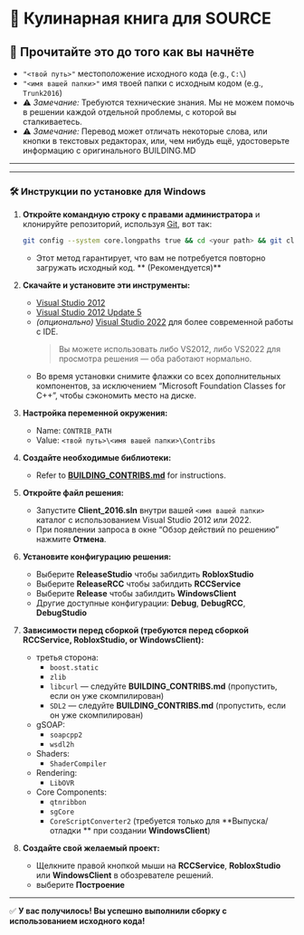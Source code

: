 ﻿# 🍳 Кулинарная книга для SOURCE

## 📌 Прочитайте это до того как вы начнёте

- `"<твой путь>"` местоположение исходного кода (e.g., `C:\`)  
- `"<имя вашей папки>"` имя твоей папки с исходным кодом (e.g., `Trunk2016`)  
- ⚠️ *Замечание:* Требуются технические знания. Мы не можем помочь в решении каждой отдельной проблемы, с которой вы сталкиваетесь.
- ⚠️ *Замечание:* Перевод может отличать некоторые слова, или кнопки в текстовых редакторах, или, чем нибудь ещё, удостоверьте информацию с оригинального BUILDING.MD
---
---

### 🛠️ Инструкции по установке для Windows

1. **Откройте командную строку с правами администратора** и клонируйте репозиторий, используя [Git](https://git-scm.com/), вот так:
   ```bash
   git config --system core.longpaths true && cd <your path> && git clone https://github.com/P0L3NARUBA/roblox-2016-source-code
   ```
   - Этот метод гарантирует, что вам не потребуется повторно загружать исходный код. ** (Рекомендуется)**

2. **Скачайте и установите эти инструменты:**
   - [Visual Studio 2012](https://drive.google.com/file/d/1XoA5Av_6OedTwGi_ebTb_XsQ7-RmEKSd/view?usp=sharing)
   - [Visual Studio 2012 Update 5](https://drive.google.com/file/d/1_rrwnITjCl-kcqEKTQWUDJgEegAcKAM6/view?usp=sharing)
   - *(опционально)* [Visual Studio 2022](https://visualstudio.microsoft.com/tr/vs/) для более современной работы с IDE.
     > Вы можете использовать либо VS2012, либо VS2022 для просмотра решения — оба работают нормально.
   - Во время установки снимите флажки со всех дополнительных компонентов, за исключением “Microsoft Foundation Classes for C++”, чтобы сэкономить место на диске.

3. **Настройка переменной окружения:**
   - Name: `CONTRIB_PATH`
   - Value: `<твой путь>\<имя вашей папки>\Contribs`

4. **Создайте необходимые библиотеки:**
   - Refer to **[BUILDING_CONTRIBS.md](/BUILDING_CONTRIBS.md)** for instructions.

5. **Откройте файл решения:**
   - Запустите **Client_2016.sln** внутри вашей `<имя вашей папки>` каталог с использованием Visual Studio 2012 или 2022.
   - При появлении запроса в окне “Обзор действий по решению” нажмите **Отмена**.

6. **Установите конфигурацию решения:**
   - Выберите **ReleaseStudio** чтобы забилдить **RobloxStudio**
   - Выберите **ReleaseRCC** чтобы забилдить **RCCService**
   - Выберите **Release** чтобы забилдить **WindowsClient**
   - Другие доступные конфигурации: **Debug**, **DebugRCC**, **DebugStudio**

7. **Зависимости перед сборкой (требуются перед сборкой RCCService, RobloxStudio, or WindowsClient):**
   - третья сторона:
     - `boost.static`
     - `zlib`
     - `libcurl` — следуйте **BUILDING_CONTRIBS.md** (пропустить, если он уже скомпилирован)
     - `SDL2` — следуйте **BUILDING_CONTRIBS.md** (пропустить, если он уже скомпилирован)
   - gSOAP:
     - `soapcpp2`
     - `wsdl2h`
   - Shaders:
     - `ShaderCompiler`
   - Rendering:
     - `LibOVR`
   - Core Components:
     - `qtnribbon`
     - `sgCore`
     - `CoreScriptConverter2` (требуется только для **Выпуска/отладки ** при создании **WindowsClient**)

8. **Создайте свой желаемый проект:**
   - Щелкните правой кнопкой мыши на **RCCService**, **RobloxStudio** или **WindowsClient** в обозревателе решений.
   - выберите **Построение**

---

✅ **У вас получилось! Вы успешно выполнили сборку с использованием исходного кода!**
